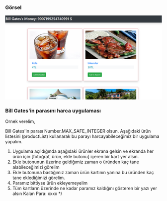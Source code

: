 ### Görsel

<img  src="./img/billgates1.png" />


###  Bill Gates'in parasını harca uygulaması

Ornek verelim, 

Bill Gates'in parası Number.MAX_SAFE_INTEGER olsun. Aşağıdaki ürün listesini (productList) kullanarak bu parayı harcayabileceğimiz bir uygulama yapalım.

1) Uygulama açıldığında aşağıdaki ürünler ekrana gelsin ve ekranda her ürün için [fotoğraf, ürün, ekle butonu] içeren bir kart yer alsın.
2) Ekle butonunun üzerine geldiğımiz zaman o üründen kaç tane alabileceğimizi görelim
3) Ekle butonuna bastığımız zaman ürün kartının yanına bu üründen kaç tane eklediğimizi görelim.
4) Paramız bittiyse ürün ekleyemeyelim
5) Tüm kartların üzerinde ne kadar paramız kaldığını gösteren bir yazı yer alsın Kalan Para: xxxx
*/
